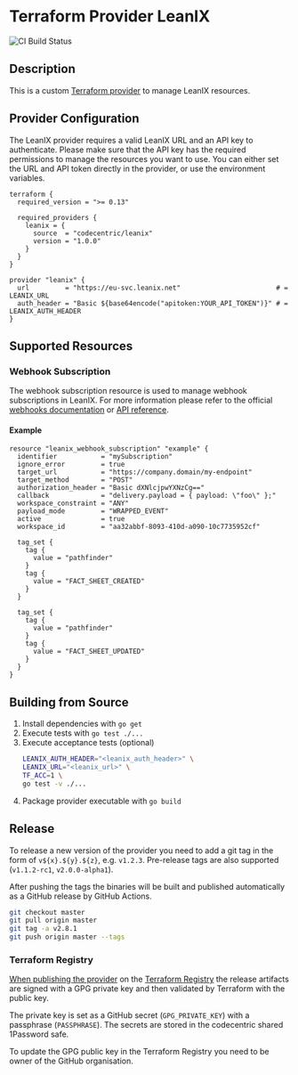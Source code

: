 # Terraform Provider LeanIX

![CI Build Status](https://github.com/codecentric/terraform-provider-leanix/workflows/CI/badge.svg?branch=master)

## Description

This is a custom [Terraform provider](https://www.terraform.io/docs/providers/index.html) to manage LeanIX resources.

## Provider Configuration

The LeanIX provider requires a valid LeanIX URL and an API key to authenticate. Please make sure that the API key has the required permissions to manage the resources you want to use. You can either set the URL and API token directly in the provider, or use the environment variables.

```hcl
terraform {
  required_version = ">= 0.13"

  required_providers {
    leanix = {
      source  = "codecentric/leanix"
      version = "1.0.0"
    }
  }
}

provider "leanix" {
  url         = "https://eu-svc.leanix.net"                        # = LEANIX_URL
  auth_header = "Basic ${base64encode("apitoken:YOUR_API_TOKEN")}" # = LEANIX_AUTH_HEADER
}
```

## Supported Resources

### Webhook Subscription

The webhook subscription resource is used to manage webhook subscriptions in LeanIX. For more information please refer to the official [webhooks documentation](https://dev.leanix.net/docs/webhooks) or [API reference](https://eu-svc.leanix.net/services/webhooks/v1/docs/#/).

#### Example

```hcl
resource "leanix_webhook_subscription" "example" {
  identifier           = "mySubscription"
  ignore_error         = true
  target_url           = "https://company.domain/my-endpoint"
  target_method        = "POST"
  authorization_header = "Basic dXNlcjpwYXNzCg=="
  callback             = "delivery.payload = { payload: \"foo\" };"
  workspace_constraint = "ANY"
  payload_mode         = "WRAPPED_EVENT"
  active               = true
  workspace_id         = "aa32abbf-8093-410d-a090-10c7735952cf"

  tag_set {
    tag {
      value = "pathfinder"
    }
    tag {
      value = "FACT_SHEET_CREATED"
    }
  }

  tag_set {
    tag {
      value = "pathfinder"
    }
    tag {
      value = "FACT_SHEET_UPDATED"
    }
  }
}
```

## Building from Source

1. Install dependencies with `go get`
2. Execute tests with `go test ./...`
3. Execute acceptance tests (optional)
   ```sh
   LEANIX_AUTH_HEADER="<leanix_auth_header>" \
   LEANIX_URL="<leanix_url>" \
   TF_ACC=1 \
   go test -v ./...
   ```
4. Package provider executable with `go build`

## Release

To release a new version of the provider you need to add a git tag in the form of `v${x}.${y}.${z}`, e.g. `v1.2.3`. Pre-release tags are also supported (`v1.1.2-rc1`, `v2.0.0-alpha1`).

After pushing the tags the binaries will be built and published automatically as a GitHub release by GitHub Actions.

```sh
git checkout master
git pull origin master
git tag -a v2.8.1
git push origin master --tags
```

### Terraform Registry

[When publishing the provider](https://www.terraform.io/docs/registry/providers/publishing.html) on the [Terraform Registry](https://registry.terraform.io/browse/providers) the release artifacts are signed with a GPG private key and then validated by Terraform with the public key.

The private key is set as a GitHub secret (`GPG_PRIVATE_KEY`) with a passphrase (`PASSPHRASE`). The secrets are stored in the codecentric shared 1Password safe.

To update the GPG public key in the Terraform Registry you need to be owner of the GitHub organisation.
